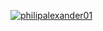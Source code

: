 [![philipalexander01](https://circleci.com/gh/philipalexander01/CleanArchitecture2.svg?style=svg)](https://app.circleci.com/pipelines/github/philipalexander01/CleanArchitecture2)
